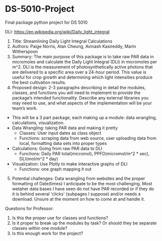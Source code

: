# DS-5010-Project
Final package python project for DS 5010

DLI: https://en.wikipedia.org/wiki/Daily_light_integral 

1.	Title: Streamlining Daily Light Integral Calculations
2.	Authors: Paige Norris, Alan Cheung, Avinash Kasireddy, Marin Witherspoon
3.	Summary: The main purpose of this package is to take raw PAR data in micromoles and calculate the Daily Light Integral (DLI) in micromoles per m^2. DLI is the measurement of photosynthetically active photons that are delivered to a specific area over a 24-hour period. This value is useful for crop growth and determining which light intensities produce the best cultivation results. 
4.	Proposed design: 2-3 paragraphs describing in detail the modules, classes, and functions you will need to implement to provide the package’s intended functionality. Describe any external libraries you may need to use, and what aspects of the implementation will be your team’s work. 
  - This will be a 3 part package, each making up a module: data wrangling, calculations, visualization. 
   -  Data Wrangling: taking PAR data and making it pretty
      -  Classes: User input dates as class object
       - Functions: scraping data from web source, user uploading data from local, formatting data sets into proper types
   - Calculations: Going from raw PAR data to DLI
      - Functions: Daily PAR total(micromol), PPFD(micromol/m^2 * sec), DLI(mol/m^2 * day)
   - Visualization: Use Plotly to make interactive graphs of DLI
      - Functions: one graph mapping it out
5. Potential challenges: Data wrangling from websites and the proper formatting of Date(times) I anticipate to be the most challenging. Most wetaher data bases I have seen do not have PAR recorded or if they do it is behind several 'clicks' (subpages I suppose) and/or needs a download. Unsure at the moment on how to come at and handle it. 

Questions for Professor:
1. Is this the proper use for classes and functions?
2. Is it proper to break up the modules by task? Or should they be separate classes within one module?
3. Is this enough work for the project?
